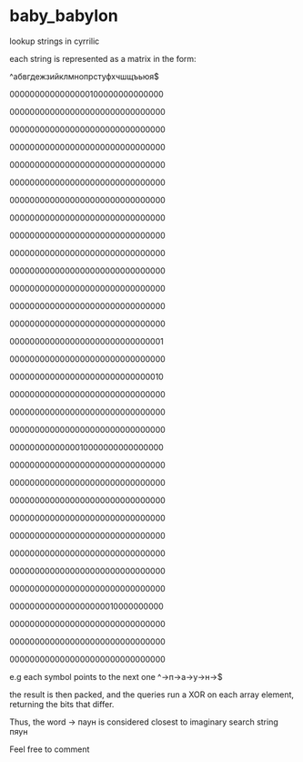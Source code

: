 # baby_babylon
lookup strings in cyrrilic


each string is represented as a matrix in the form:

^абвгдежзийклмнопрстуфхчшщъьюя$

0000000000000000100000000000000

0000000000000000000000000000000

0000000000000000000000000000000

0000000000000000000000000000000

0000000000000000000000000000000

0000000000000000000000000000000

0000000000000000000000000000000

0000000000000000000000000000000

0000000000000000000000000000000

0000000000000000000000000000000

0000000000000000000000000000000

0000000000000000000000000000000

0000000000000000000000000000000

0000000000000000000000000000000

0000000000000000000000000000001

0000000000000000000000000000000

0000000000000000000000000000010

0000000000000000000000000000000

0000000000000000000000000000000

0000000000000000000000000000000

0000000000000010000000000000000

0000000000000000000000000000000

0000000000000000000000000000000

0000000000000000000000000000000

0000000000000000000000000000000

0000000000000000000000000000000

0000000000000000000000000000000

0000000000000000000000000000000

0000000000000000000000000000000

0000000000000000000010000000000

0000000000000000000000000000000

0000000000000000000000000000000

0000000000000000000000000000000 


e.g each symbol points to the next one ^->п->а->у->н->$

the result is then packed, and the queries run a XOR on each array element, returning the bits that differ.

Thus, the word -> паун is considered closest to imaginary search string пяун

Feel free to comment
